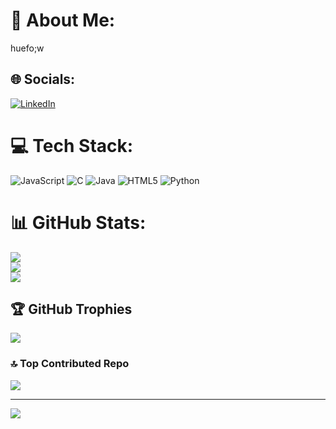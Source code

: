 # 💫 About Me:
huefo;w


## 🌐 Socials:
[![LinkedIn](https://img.shields.io/badge/LinkedIn-%230077B5.svg?logo=linkedin&logoColor=white)](https://linkedin.com/in/www.linkedin.com/in/vishnukumarsr21) 

# 💻 Tech Stack:
![JavaScript](https://img.shields.io/badge/javascript-%23323330.svg?style=for-the-badge&logo=javascript&logoColor=%23F7DF1E) ![C](https://img.shields.io/badge/c-%2300599C.svg?style=for-the-badge&logo=c&logoColor=white) ![Java](https://img.shields.io/badge/java-%23ED8B00.svg?style=for-the-badge&logo=openjdk&logoColor=white) ![HTML5](https://img.shields.io/badge/html5-%23E34F26.svg?style=for-the-badge&logo=html5&logoColor=white) ![Python](https://img.shields.io/badge/python-3670A0?style=for-the-badge&logo=python&logoColor=ffdd54)
# 📊 GitHub Stats:
![](https://github-readme-stats.vercel.app/api?username=vishnukumarsr21&theme=dark&hide_border=false&include_all_commits=false&count_private=false)<br/>
![](https://github-readme-streak-stats.herokuapp.com/?user=vishnukumarsr21&theme=dark&hide_border=false)<br/>
![](https://github-readme-stats.vercel.app/api/top-langs/?username=vishnukumarsr21&theme=dark&hide_border=false&include_all_commits=false&count_private=false&layout=compact)

## 🏆 GitHub Trophies
![](https://github-profile-trophy.vercel.app/?username=vishnukumarsr21&theme=radical&no-frame=false&no-bg=true&margin-w=4)

### 🔝 Top Contributed Repo
![](https://github-contributor-stats.vercel.app/api?username=vishnukumarsr21&limit=5&theme=dark&combine_all_yearly_contributions=true)

---
[![](https://visitcount.itsvg.in/api?id=vishnukumarsr21&icon=0&color=0)](https://visitcount.itsvg.in)

<!-- Proudly created with GPRM ( https://gprm.itsvg.in ) -->
